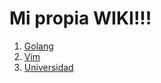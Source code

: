 # Mi propia WIKI!!!

1. [Golang](go-helper.md)
2. [Vim](vim-helper.md)
3. [Universidad](apuntes-universidad.md)
